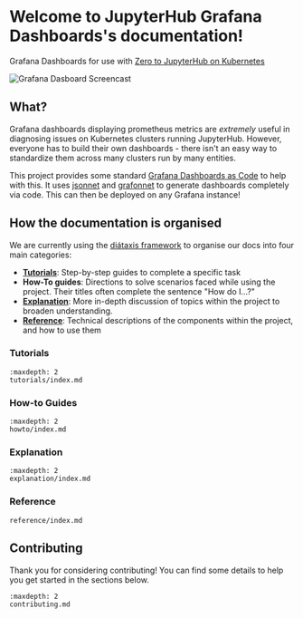 # Welcome to JupyterHub Grafana Dashboards's documentation!

Grafana Dashboards for use with [Zero to JupyterHub on Kubernetes](http://z2jh.jupyter.org/)

![Grafana Dasboard Screencast](../demo.gif)

## What?

Grafana dashboards displaying prometheus metrics are *extremely* useful in diagnosing
issues on Kubernetes clusters running JupyterHub. However, everyone has to build their
own dashboards - there isn't an easy way to standardize them across many clusters run
by many entities.

This project provides some standard [Grafana Dashboards as Code](https://grafana.com/blog/2020/02/26/how-to-configure-grafana-as-code/)
to help with this. It uses [jsonnet](https://jsonnet.org/) and
[grafonnet](https://github.com/grafana/grafonnet-lib) to generate dashboards completely
via code. This can then be deployed on any Grafana instance!

## How the documentation is organised

We are currently using the [diátaxis framework](https://diataxis.fr/) to organise
our docs into four main categories:

- [**Tutorials**](tutorials): Step-by-step guides to complete a specific task
- **How-To guides**: Directions to solve scenarios faced while using the project. Their titles often complete the sentence "How do I...?"
- [**Explanation**](explanation): More in-depth discussion of topics within the project to broaden understanding.
- [**Reference**](ref): Technical descriptions of the components within the project, and how to use them

### Tutorials

```{toctree}
:maxdepth: 2
tutorials/index.md
```

### How-to Guides

```{toctree}
:maxdepth: 2
howto/index.md
```

### Explanation

```{toctree}
:maxdepth: 2
explanation/index.md
```

### Reference

```{toctree}
reference/index.md
```

## Contributing

Thank you for considering contributing! You can find some details to help you
get started in the sections below.

```{toctree}
:maxdepth: 2
contributing.md
```
